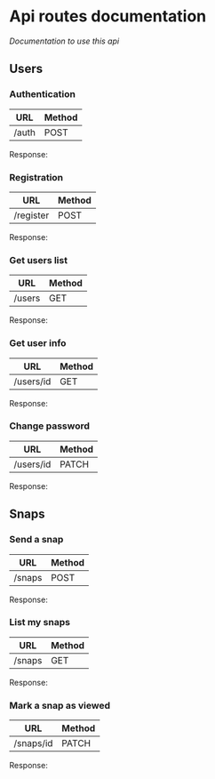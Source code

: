 # Api routes documentation

*Documentation to use this api*

## Users

### Authentication

URL | Method
----|-------
/auth | POST

Response:

### Registration

URL | Method
----|-------
/register | POST

Response:

### Get users list

URL | Method
----|-------
/users | GET

Response:

### Get user info

URL | Method
----|-------
/users/id | GET

Response:

### Change password

URL | Method
----|-------
/users/id | PATCH

Response:

## Snaps

### Send a snap

URL | Method
----|-------
/snaps | POST

Response:

### List my snaps

URL | Method
----|-------
/snaps | GET

Response:

### Mark a snap as viewed

URL | Method
----|-------
/snaps/id | PATCH

Response:
